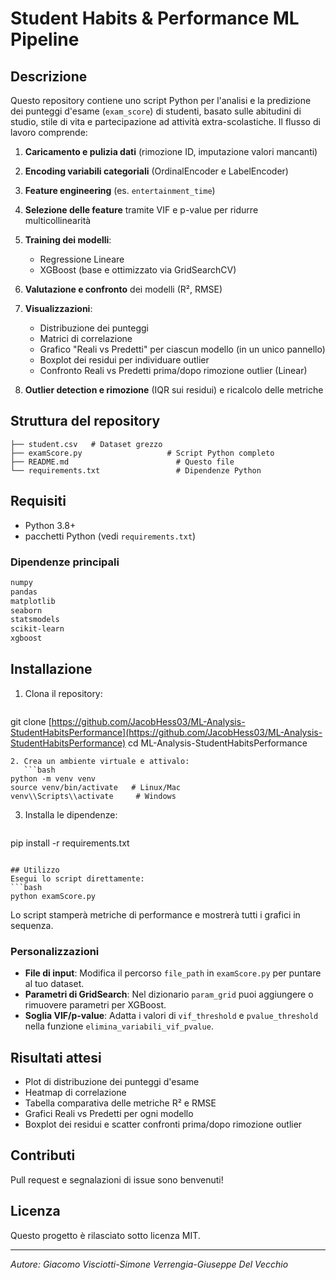 # Student Habits & Performance ML Pipeline

## Descrizione

Questo repository contiene uno script Python per l'analisi e la predizione dei punteggi d'esame (`exam_score`) di studenti, basato sulle abitudini di studio, stile di vita e partecipazione ad attività extra-scolastiche. Il flusso di lavoro comprende:

1. **Caricamento e pulizia dati** (rimozione ID, imputazione valori mancanti)
2. **Encoding variabili categoriali** (OrdinalEncoder e LabelEncoder)
3. **Feature engineering** (es. `entertainment_time`)
4. **Selezione delle feature** tramite VIF e p-value per ridurre multicollinearità
5. **Training dei modelli**:

   * Regressione Lineare
   * XGBoost (base e ottimizzato via GridSearchCV)
6. **Valutazione e confronto** dei modelli (R², RMSE)
7. **Visualizzazioni**:

   * Distribuzione dei punteggi
   * Matrici di correlazione
   * Grafico "Reali vs Predetti" per ciascun modello (in un unico pannello)
   * Boxplot dei residui per individuare outlier
   * Confronto Reali vs Predetti prima/dopo rimozione outlier (Linear)
8. **Outlier detection e rimozione** (IQR sui residui) e ricalcolo delle metriche

## Struttura del repository

```
├── student.csv   # Dataset grezzo
├── examScore.py                   # Script Python completo
├── README.md                        # Questo file
└── requirements.txt                 # Dipendenze Python
```

## Requisiti

* Python 3.8+
* pacchetti Python (vedi `requirements.txt`)

### Dipendenze principali

```bash
numpy
pandas
matplotlib
seaborn
statsmodels
scikit-learn
xgboost
```

## Installazione

1. Clona il repository:

   ```bash
   ```

git clone [https://github.com/JacobHess03/ML-Analysis-StudentHabitsPerformance](https://github.com/JacobHess03/ML-Analysis-StudentHabitsPerformance)
cd ML-Analysis-StudentHabitsPerformance

````
2. Crea un ambiente virtuale e attivalo:
   ```bash
python -m venv venv
source venv/bin/activate   # Linux/Mac
venv\\Scripts\\activate     # Windows
````

3. Installa le dipendenze:

   ```bash
   ```

pip install -r requirements.txt

````

## Utilizzo
Esegui lo script direttamente:
```bash
python examScore.py
````

Lo script stamperà metriche di performance e mostrerà tutti i grafici in sequenza.

### Personalizzazioni

* **File di input**: Modifica il percorso `file_path` in `examScore.py` per puntare al tuo dataset.
* **Parametri di GridSearch**: Nel dizionario `param_grid` puoi aggiungere o rimuovere parametri per XGBoost.
* **Soglia VIF/p-value**: Adatta i valori di `vif_threshold` e `pvalue_threshold` nella funzione `elimina_variabili_vif_pvalue`.

## Risultati attesi

* Plot di distribuzione dei punteggi d'esame
* Heatmap di correlazione
* Tabella comparativa delle metriche R² e RMSE
* Grafici Reali vs Predetti per ogni modello
* Boxplot dei residui e scatter confronti prima/dopo rimozione outlier

## Contributi

Pull request e segnalazioni di issue sono benvenuti!

## Licenza

Questo progetto è rilasciato sotto licenza MIT.

---

*Autore: Giacomo Visciotti-Simone Verrengia-Giuseppe Del Vecchio*




